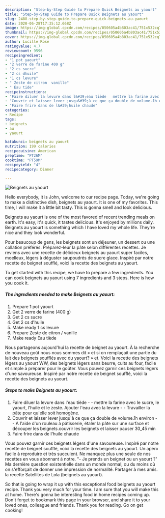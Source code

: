 ```yaml
---
description: "Step-by-Step Guide to Prepare Quick Beignets au yaourt"
title: "Step-by-Step Guide to Prepare Quick Beignets au yaourt"
slug: 2488-step-by-step-guide-to-prepare-quick-beignets-au-yaourt
date: 2020-06-28T17:35:12.668Z
image: https://img-global.cpcdn.com/recipes/050605a4b803ac41/751x532cq70/beignets-au-yaourt-photo-principale-de-la-recette.jpg
thumbnail: https://img-global.cpcdn.com/recipes/050605a4b803ac41/751x532cq70/beignets-au-yaourt-photo-principale-de-la-recette.jpg
cover: https://img-global.cpcdn.com/recipes/050605a4b803ac41/751x532cq70/beignets-au-yaourt-photo-principale-de-la-recette.jpg
author: Lucille Rose
ratingvalue: 4.7
reviewcount: 9596
recipeingredient:
- "1 pot yaourt"
- "2 verre de farine 400 g"
- "2 cs sucre"
- "2 cs dhuile"
- "1 cs levure"
- " Zeste de citron  vanille"
- " Eau tide"
recipeinstructions:
- "Faire diluer la levure dans l&#39;eau tiède   mettre la farine avec le sucre, le yaourt, l&#39;huile et le zeste. Ajouter l&#39;eau avec la levure  Travailler la pâte pour qu&#39;elle soit homogène."
- "Couvrir et laisser lever jusqu&#39;à ce que ça double de volume.1h environ  A l&#39;aide d&#39;un rouleau à pâtisserie, étaler la pâte sur une surface et découper les beignets.couvrir les beignets et laisser pauser 30_45 min"
- "Faire frire dans de l&#39;huile chaude"
categories:
- Recipe
tags:
- beignets
- au
- yaourt

katakunci: beignets au yaourt 
nutrition: 199 calories
recipecuisine: American
preptime: "PT26M"
cooktime: "PT59M"
recipeyield: "4"
recipecategory: Dinner

---
```



![Beignets au yaourt](https://img-global.cpcdn.com/recipes/050605a4b803ac41/751x532cq70/beignets-au-yaourt-photo-principale-de-la-recette.jpg)

Hello everybody, it is John, welcome to our recipe page. Today, we're going to make a distinctive dish, beignets au yaourt. It is one of my favorites. This time, I will make it a little bit tasty. This is gonna smell and look delicious.

Beignets au yaourt is one of the most favored of recent trending meals on earth. It's easy, it's quick, it tastes delicious. It's enjoyed by millions daily. Beignets au yaourt is something which I have loved my whole life. They're nice and they look wonderful.

Pour beaucoup de gens, les beignets sont un déjeuner, un dessert ou une collation préférés. Préparez-leur la pâte selon différentes recettes. Je reviens avec une recette de délicieux beignets au yaourt super faciles, moelleux, légers à déguster saupoudrés de sucre glace. Inspiré par notre recette de beignet soufflé, voici la recette des beignets au yaourt.


To get started with this recipe, we have to prepare a few ingredients. You can cook beignets au yaourt using 7 ingredients and 3 steps. Here is how you cook it.

<!--inarticleads1-->

##### The ingredients needed to make Beignets au yaourt:

1. Prepare 1 pot yaourt
1. Get 2 verre de farine (400 g)
1. Get 2 cs sucre
1. Get 2 cs d&#39;huile
1. Make ready 1 cs levure
1. Prepare  Zeste de citron / vanille
1. Make ready  Eau tiède


Nous partageons aujourd&#39;hui la recette de beignet au yaourt. À la recherche de nouveau goût nous nous sommes dit » et si on remplaçait une partie du lait des beignets soufflés avec du yaourt? » et. Voici la recette des beignets légers au yaourt WW, des beignets légers sans beurre, cuits au four, facile et simple à préparer pour le goûter. Vous pouvez garnir ces beignets légers d&#39;une savoureuse. Inspiré par notre recette de beignet soufflé, voici la recette des beignets au yaourt. 

<!--inarticleads2-->

##### Steps to make Beignets au yaourt:

1. Faire diluer la levure dans l&#39;eau tiède  -  - mettre la farine avec le sucre, le yaourt, l&#39;huile et le zeste. Ajouter l&#39;eau avec la levure -  - Travailler la pâte pour qu&#39;elle soit homogène.
1. Couvrir et laisser lever jusqu&#39;à ce que ça double de volume.1h environ -  - A l&#39;aide d&#39;un rouleau à pâtisserie, étaler la pâte sur une surface et découper les beignets.couvrir les beignets et laisser pauser 30_45 min
1. Faire frire dans de l&#39;huile chaude


Vous pouvez garnir ces beignets légers d&#39;une savoureuse. Inspiré par notre recette de beignet soufflé, voici la recette des beignets au yaourt. Un apéro facile à reproduire et très succulent. Ne manquez plus une seule de nos recettes en vous abonnant à notre. &#34;- Je prends un beignet ou un yaourt ?&#34; Ma dernière question existentielle dans un monde normal, ou du moins où on s&#39;efforçait de donner une impression de normalité. Partager à mes amis. la recette Satellites de Lola (beignets au yaourt). 

So that is going to wrap it up with this exceptional food beignets au yaourt recipe. Thank you very much for your time. I am sure that you will make this at home. There's gonna be interesting food in home recipes coming up. Don't forget to bookmark this page in your browser, and share it to your loved ones, colleague and friends. Thank you for reading. Go on get cooking!
